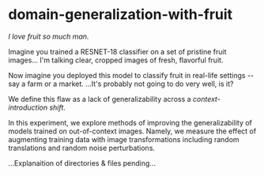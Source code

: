 # domain-generalization-with-fruit
_I love fruit so much man._

Imagine you trained a RESNET-18 classifier on a set of pristine fruit images...
I'm talking clear, cropped images of fresh, flavorful fruit.

Now imagine you deployed this model to classify fruit in real-life settings -- say a farm or a market.
...It's probably not going to do very well, is it?

We define this flaw as a lack of generalizability across a _context-introduction shift_.

In this experiment, we explore methods of improving the generalizability of models trained on out-of-context images. 
Namely, we measure the effect of augmenting training data with image transformations including random translations and random noise perturbations.

...Explanaition of directories & files pending... 
